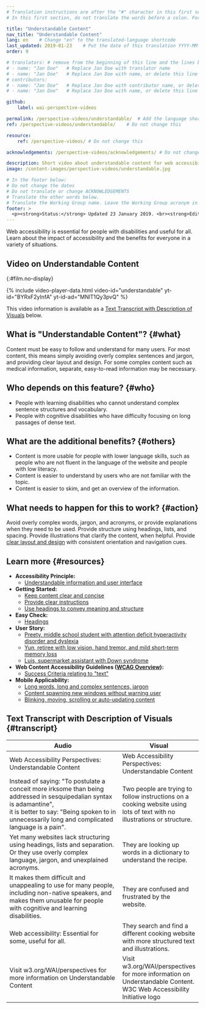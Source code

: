 ```yaml
---
# Translation instructions are after the "#" character in this first section. They are comments that do not show up in the web page. You do not need to translate the instructions after "#".
# In this first section, do not translate the words before a colon. For example, do not translate "title:". Do translate the text after "title:"

title: "Understandable Content"
nav_title: "Understandable Content"
lang: en    # Change "en" to the translated-language shortcode
last_updated: 2019-01-23    # Put the date of this translation YYYY-MM-DD (with month in the middle)
order: 9

# translators: # remove from the beginning of this line and the lines below: "# " (the hash sign and the space)
# - name: "Jan Doe"   # Replace Jan Doe with translator name
# - name: "Jan Doe"   # Replace Jan Doe with name, or delete this line if not multiple translators
# contributors:
# - name: "Jan Doe"   # Replace Jan Doe with contributor name, or delete this line if none
# - name: "Jan Doe"   # Replace Jan Doe with name, or delete this line if not multiple contributors

github:
    label: wai-perspective-videos

permalink: /perspective-videos/understandable/  # Add the language shortcode to the end, with no slash at the end. For example /path/to/file/fr
ref: /perspective-videos/understandable/    # Do not change this

resource:
    ref: /perspective-videos/ # Do not change this

acknowledgements: /perspective-videos/acknowledgements/ # Do not change this

description: Short video about understandable content for web accessibility - what is it, who depends on it, and what needs to happen to make it work.
image: /content-images/perspective-videos/understandable.jpg

# In the footer below:
# Do not change the dates
# Do not translate or change ACKNOWLEDGEMENTS
# Translate the other words below.
# Translate the Working Group name. Leave the Working Group acronym in English.
footer: >
  <p><strong>Status:</strong> Updated 23 January 2019. <br><strong>Editor and project lead:</strong> <a href="https://www.w3.org/People/shadi">Shadi Abou-Zahra</a>. Developed by the <a href="https://www.w3.org/WAI/EO/">Education and Outreach Working Group (EOWG)</a> with support from the <a href="https://www.w3.org/WAI/DEV/">WAI-DEV project</a>, co-funded by the European Commission. Updated with support from the Ford Foundation. ACKNOWLEDGEMENTS.</p>
---
```


Web accessibility is essential for people with disabilities and useful for all. Learn about the impact of accessibility and the benefits for everyone in a variety of situations.

## Video on Understandable Content
{:#film.no-display}

{% include video-player-data.html
    video-id="understandable"
    yt-id="BYRxF2yInfA"
    yt-id-ad="MNlT1Qy3pvQ"
%}

This video information is available as a [Text Transcript with Description of Visuals](#transcript) below.

What is "Understandable Content"? {#what}
---------------------------------

Content must be easy to follow and understand for many users. For most content, this means simply avoiding overly complex sentences and jargon, and providing clear layout and design. For some complex content such as medical information, separate, easy-to-read information may be necessary.

Who depends on this feature? {#who}
----------------------------

-   People with learning disabilities who cannot understand complex sentence structures and vocabulary.
-   People with cognitive disabilities who have difficulty focusing on long passages of dense text.

What are the additional benefits? {#others}
---------------------------------

-   Content is more usable for people with lower language skills, such as people who are not fluent in the language of the website and people with low literacy.
-   Content is easier to understand by users who are not familiar with the topic.
-   Content is easier to skim, and get an overview of the information.

What needs to happen for this to work? {#action}
--------------------------------------

Avoid overly complex words, jargon, and acronyms, or provide explanations when they need to be used. Provide structure using headings, lists, and spacing. Provide illustrations that clarify the content, when helpful. Provide [clear layout and design](/perspective-videos/layout/) with consistent orientation and navigation cues.

Learn more {#resources}
----------

-   **Accessibility Principle:**
    -   [Understandable information and user interface](/fundamentals/accessibility-principles/#understandable)
-   **Getting Started:**
    -   [Keep content clear and concise](/tips/writing/#keep-content-clear-and-concise)
    -   [Provide clear instructions](/tips/writing/#provide-clear-instructions)
    -   [Use headings to convey meaning and structure](/tips/writing/#use-headings-to-convey-meaning-and-structure)
-   **Easy Check:**
    -   [Headings](/test-evaluate/preliminary/#headings)
-   **User Story:**
    -   [Preety, middle school student with attention deficit hyperactivity disorder and dyslexia](/people-use-web/user-stories/archived/#classroomstudent)
    -   [Yun, retiree with low vision, hand tremor, and mild short-term memory loss](/people-use-web/user-stories/archived/#retiree)
    -   [Luis, supermarket assistant with Down syndrome](/people-use-web/user-stories/archived/#supermarketassistant)
-   **Web Content Accessibility Guidelines ([WCAG Overview](/standards-guidelines/wcag/)):**
    -   [Success Criteria relating to "text"](https://www.w3.org/WAI/WCAG21/quickref/?tags=text)
-   **Mobile Applicability:**
    -   [Long words, long and complex sentences, jargon](/standards-guidelines/shared-experiences/#complex)
    -   [Content spawning new windows without warning user](/standards-guidelines/shared-experiences/#popups)
    -   [Blinking, moving, scrolling or auto-updating content](/standards-guidelines/shared-experiences/#dynamic)

## Text Transcript with Description of Visuals {#transcript}

 <table>
  <thead>
    <tr>
      <th width="65%">Audio</th>
      <th>Visual</th>
    </tr>
  </thead>
  <tbody>
    <tr>
      <td>Web Accessibility Perspectives: Understandable Content</td>
      <td>Web Accessibility Perspectives:<br>
        Understandable Content</td>
    </tr>
    <tr>
      <td>Instead of saying: &quot;To postulate a conceit more irksome than being addressed in sesquipedalian syntax is adamantine&quot;,<br>
        it is better to say: &quot;Being spoken to in unnecessarily long and complicated language is a pain&quot;.</td>
      <td>Two people are trying to follow instructions on a cooking website using lots of text with no illustrations or structure.</td>
    </tr>
    <tr>
      <td>Yet many websites lack structuring using headings, lists and separation. Or they use overly complex language, jargon, and unexplained acronyms.</td>
      <td>They are looking up words in a dictionary to understand the recipe.</td>
    </tr>
    <tr>
      <td>It makes them difficult and unappealing to use for many people, including non-native speakers, and makes them unusable for people with cognitive and learning disabilities.</td>
      <td>They are confused and frustrated by the website.</td>
    </tr>
    <tr>
      <td>Web accessibility: Essential for some, useful for all.</td>
      <td>They search and find a different cooking website with more structured text and illustrations.</td>
    </tr>
    <tr>
      <td>Visit w3.org/WAI/perspectives for more information on Understandable Content</td>
      <td>Visit<br>
        w3.org/WAI/perspectives<br>
        for more information on<br>
        Understandable Content. <br>
        W3C Web Accessibility Initiative logo</td>
    </tr>
  </tbody>
</table>
